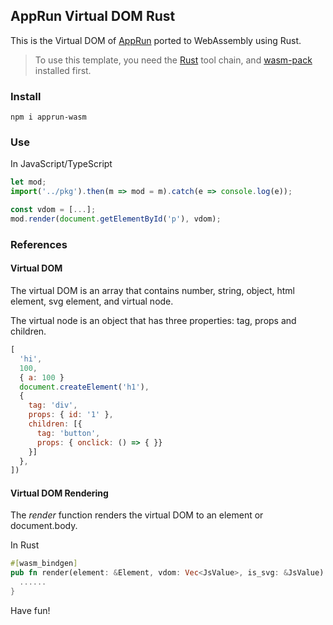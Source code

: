 ## AppRun Virtual DOM Rust

This is the Virtual DOM of [AppRun](https://github.com/yysun/apprun) ported to WebAssembly using Rust.

> To use this template, you need the [Rust](https://www.rust-lang.org/tools/install) tool chain, and [wasm-pack](https://rustwasm.github.io/wasm-pack/) installed first.

### Install

```
npm i apprun-wasm
```

### Use

In JavaScript/TypeScript

```javascript
let mod;
import('../pkg').then(m => mod = m).catch(e => console.log(e));

const vdom = [...];
mod.render(document.getElementById('p'), vdom);
```

### References

#### Virtual DOM

The virtual DOM is an array that contains number, string, object, html element, svg element, and virtual node.

The virtual node is an object that has three properties: tag, props and children.

```javascript
[
  'hi',
  100,
  { a: 100 }
  document.createElement('h1'),
  {
    tag: 'div',
    props: { id: '1' },
    children: [{
      tag: 'button',
      props: { onclick: () => { }}
    }]
  },
])
```

#### Virtual DOM Rendering

The _render_ function renders the virtual DOM to an element or document.body.

In Rust

```rust
#[wasm_bindgen]
pub fn render(element: &Element, vdom: Vec<JsValue>, is_svg: &JsValue) {
  ......
}
```

Have fun!